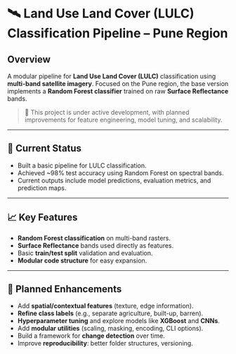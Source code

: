 # 🛰️ Land Use Land Cover (LULC) Classification Pipeline – Pune Region

## Overview
A modular pipeline for **Land Use Land Cover (LULC)** classification using **multi-band satellite imagery**. Focused on the Pune region, the base version implements a **Random Forest classifier** trained on raw **Surface Reflectance** bands.

> 📌 This project is under active development, with planned improvements for feature engineering, model tuning, and scalability.

---

## 🚀 Current Status

- Built a basic pipeline for LULC classification.
- Achieved ~98% test accuracy using Random Forest on spectral bands.
- Current outputs include model predictions, evaluation metrics, and prediction maps.

---

## 📈 Key Features

- **Random Forest classification** on multi-band rasters.
- **Surface Reflectance** bands used directly as features.
- Basic **train/test split** validation and evaluation.
- **Modular code structure** for easy expansion.

---

## 🔧 Planned Enhancements

- Add **spatial/contextual features** (texture, edge information).
- **Refine class labels** (e.g., separate agriculture, built-up, barren).
- **Hyperparameter tuning** and explore models like **XGBoost** and **CNNs**.
- Add **modular utilities** (scaling, masking, encoding, CLI options).
- Build a framework for **change detection** over time.
- Improve **reproducibility**: better folder structures, versioning.

